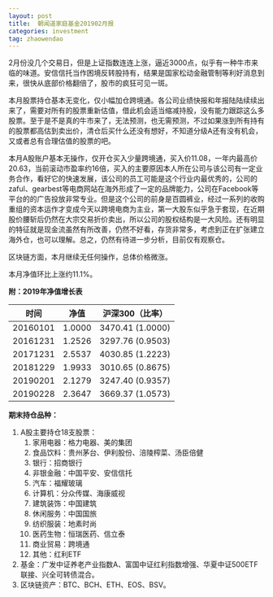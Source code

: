 ```yaml
---
layout: post
title:  朝闻道家庭基金201902月报
categories: investment
tag: zhaowendao
---
```


2月份没几个交易日，但是上证指数连连上涨，逼近3000点，似乎有一种牛市来临的味道。安信信托当作困境反转股持有，结果是国家松动金融管制等利好消息到来，很快从底部价格翻倍了，股市的疯狂可见一斑。

本月股票持仓基本无变化，仅小幅加仓跨境通。各公司业绩快报和年报陆陆续续出来了，需要对所有的股票重新估值，借此机会适当缩减持股，没有能力跟踪这么多股票。至于是不是真的牛市来了，无法预测，也无需预测，不过如果涨到所有持有的股票都高估到卖出价，清仓后买什么还没有想好，不知道分级A还有没有机会，又或者总有合理估值的股票的吧。

本月A股账户基本无操作，仅开仓买入少量跨境通，买入价11.08，一年内最高价20.63，当前滚动市盈率约16倍，买入的主要原因本人所在公司与该公司有一定业务合作，看好它的快速发展，该公司的员工可能是这个行业内最优秀的，公司的zaful、gearbest等电商网站在海外形成了一定的品牌能力，公司在Facebook等平台的的广告投放非常专业。但是这个公司的前身是百圆裤业，经过一系列的收购重组的资本运作才变成今天以跨境电商为主业，第一大股东似乎急于套现，在近期股价腰斩后仍然在大宗交易折价卖出，所以公司的股权结构是一大风险。还有明显的特征就是现金流虽然有所改善，仍然不好看，存货非常多，考虑到正在扩张建立海外仓，也可以理解。总之，仍然有待进一步分析，目前仅有观察仓。

区块链方面，本月继续无任何操作，总体价格微涨。

本月净值环比上涨约11.1%。

**附：2019年净值增长表**

| 时间     | 净值   | 沪深300（比率）  |
| -------- | ------ | ---------------- |
| 20160101 | 1.0000 | 3470.41 (1.0000) |
| 20161231 | 1.2526 | 3297.76 (0.9503) |
| 20171231 | 2.5537 | 4030.85 (1.2223) |
| 20181229 | 1.9933 | 3010.65 (0.8675) |
| 20190201 | 2.1279 | 3247.40 (0.9357) |
| 20190228 | 2.3647 | 3669.37 (1.0573) |

**期末持仓品种：**

1. A股主要持仓18支股票：
   1. 家用电器：格力电器、美的集团
   2. 食品饮料：贵州茅台、伊利股份、涪陵榨菜、汤臣倍健
   3. 银行：招商银行
   4. 非银金融：中国平安、安信信托
   5. 汽车：福耀玻璃
   6. 计算机：分众传媒、海康威视
   7. 建筑装饰：中国建筑
   8. 休闲服务：中国国旅
   9. 纺织服装：地素时尚
   10. 医药生物：恒瑞医药、信立泰
   11. 商业贸易：跨境通
   12. 其他：红利ETF
2. 基金：广发中证养老产业指数A、富国中证红利指数增强、华夏中证500ETF联接、兴全可转债混合。
3. 区块链资产：BTC、BCH、ETH、EOS、BSV。


